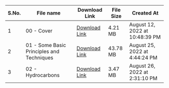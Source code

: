 | S.No. | File name                                 | Download Link                              | File Size | Created At                     |
|-------|-------------------------------------------|--------------------------------------------|-----------|--------------------------------|
| 1     | 00 - Cover                                | [Download Link](https://shorturl.at/acm34) | 4.21 MB   | August 12, 2022 at 10:48:39 PM |
| 2     | 01 - Some Basic Principles and Techniques | [Download Link](https://shorturl.at/djpS3) | 43.78 MB  | August 25, 2022 at 4:44:24 PM  |
| 3     | 02 - Hydrocarbons                         | [Download Link](https://shorturl.at/DW678) | 3.47 MB   | August 26, 2022 at 2:31:10 PM  |
